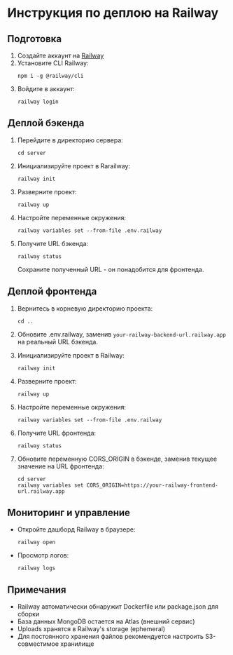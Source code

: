 # Инструкция по деплою на Railway

## Подготовка

1. Создайте аккаунт на [Railway](https://railway.app/)
2. Установите CLI Railway:
   ```
   npm i -g @railway/cli
   ```
3. Войдите в аккаунт:
   ```
   railway login
   ```

## Деплой бэкенда

1. Перейдите в директорию сервера:
   ```
   cd server
   ```

2. Инициализируйте проект в Rarailway:
   ```
   railway init
   ```

3. Разверните проект:
   ```
   railway up
   ```

4. Настройте переменные окружения:
   ```
   railway variables set --from-file .env.railway
   ```

5. Получите URL бэкенда:
   ```
   railway status
   ```
   Сохраните полученный URL - он понадобится для фронтенда.

## Деплой фронтенда

1. Вернитесь в корневую директорию проекта:
   ```
   cd ..
   ```

2. Обновите .env.railway, заменив `your-railway-backend-url.railway.app` на реальный URL бэкенда.

3. Инициализируйте проект в Railway:
   ```
   railway init
   ```

4. Разверните проект:
   ```
   railway up
   ```

5. Настройте переменные окружения:
   ```
   railway variables set --from-file .env.railway
   ```

6. Получите URL фронтенда:
   ```
   railway status
   ```
   
7. Обновите переменную CORS_ORIGIN в бэкенде, заменив текущее значение на URL фронтенда:
   ```
   cd server
   railway variables set CORS_ORIGIN=https://your-railway-frontend-url.railway.app
   ```

## Мониторинг и управление

- Откройте дашборд Railway в браузере:
  ```
  railway open
  ```

- Просмотр логов:
  ```
  railway logs
  ```

## Примечания

- Railway автоматически обнаружит Dockerfile или package.json для сборки
- База данных MongoDB остается на Atlas (внешний сервис)
- Uploads хранятся в Railway's storage (ephemeral)
- Для постоянного хранения файлов рекомендуется настроить S3-совместимое хранилище